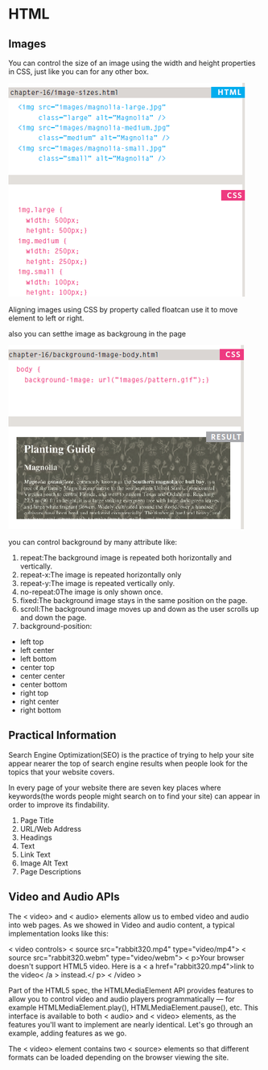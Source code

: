 # HTML

## Images

You can control the size of an image using the width and height properties in CSS, just like you can for any other box.

![sizing](imagesclass11/sizing.png)

Aligning images using CSS
by property called floatcan use it to move element to left or right.


also you can setthe image as backgroung in the page

![backgroundImage](imagesclass11/backgroundImage.png)

you can control background by many attribute like:

1. repeat:The background image is repeated both horizontally and vertically.
2. repeat-x:The image is repeated horizontally only
3. repeat-y:The image is repeated vertically only.
4. no-repeat:0The image is only shown once.
5. fixed:The background image stays in the same position on the page.
6. scroll:The background image moves up and down as the user scrolls up and down the page.
7. background-position:

* left top
* left center
* left bottom
* center top
* center center
* center bottom
* right top
* right center
* right bottom

## Practical Information

Search Engine Optimization(SEO)
is the practice of trying to help your site appear nearer the top of search engine results when people look for the topics that your website covers.

In every page of your website there are seven key places where keywords(the words people might search on to find your site) can appear in order to improve its findability.

1. Page Title
2. URL/Web Address
3. Headings
4. Text
5. Link Text
6. Image Alt Text
7. Page Descriptions

## Video and Audio APIs

The < video> and < audio> elements allow us to embed video and audio into web pages. As we showed in Video and audio content, a typical implementation looks like this:

< video controls>
  < source src="rabbit320.mp4" type="video/mp4">
  < source src="rabbit320.webm" type="video/webm">
  < p>Your browser doesn't support HTML5 video. Here is a < a href="rabbit320.mp4">link to the video< /a > instead.</ p>
< /video >

Part of the HTML5 spec, the HTMLMediaElement API provides features to allow you to control video and audio players programmatically — for example HTMLMediaElement.play(), HTMLMediaElement.pause(), etc. This interface is available to both < audio> and < video> elements, as the features you'll want to implement are nearly identical. Let's go through an example, adding features as we go.

The < video> element contains two < source> elements so that different formats can be loaded depending on the browser viewing the site.